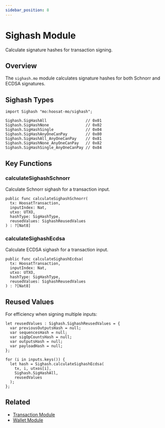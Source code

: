 ```yaml
---
sidebar_position: 8
---
```


# Sighash Module

Calculate signature hashes for transaction signing.

## Overview

The `sighash.mo` module calculates signature hashes for both Schnorr and ECDSA signatures.

## Sighash Types

```motoko
import Sighash "mo:hoosat-mo/sighash";

Sighash.SigHashAll                 // 0x01
Sighash.SigHashNone                // 0x02
Sighash.SigHashSingle              // 0x04
Sighash.SigHashAnyOneCanPay        // 0x80
Sighash.SigHashAll_AnyOneCanPay    // 0x81
Sighash.SigHashNone_AnyOneCanPay   // 0x82
Sighash.SigHashSingle_AnyOneCanPay // 0x84
```

## Key Functions

### calculateSighashSchnorr

Calculate Schnorr sighash for a transaction input.

```motoko
public func calculateSighashSchnorr(
  tx: HoosatTransaction,
  inputIndex: Nat,
  utxo: UTXO,
  hashType: SigHashType,
  reusedValues: SighashReusedValues
) : ?[Nat8]
```

### calculateSighashEcdsa

Calculate ECDSA sighash for a transaction input.

```motoko
public func calculateSighashEcdsa(
  tx: HoosatTransaction,
  inputIndex: Nat,
  utxo: UTXO,
  hashType: SigHashType,
  reusedValues: SighashReusedValues
) : ?[Nat8]
```

## Reused Values

For efficiency when signing multiple inputs:

```motoko
let reusedValues : Sighash.SighashReusedValues = {
  var previousOutputsHash = null;
  var sequencesHash = null;
  var sigOpCountsHash = null;
  var outputsHash = null;
  var payloadHash = null;
};

for (i in inputs.keys()) {
  let hash = Sighash.calculateSighashEcdsa(
    tx, i, utxos[i],
    Sighash.SigHashAll,
    reusedValues
  );
};
```

## Related

- [Transaction Module](./transaction.md)
- [Wallet Module](./wallet.md)
